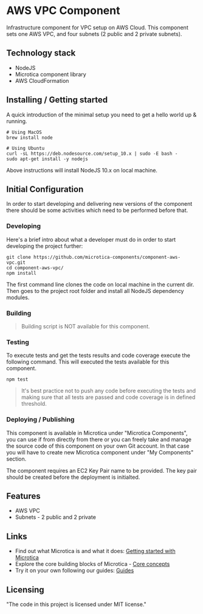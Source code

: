 # AWS VPC Component

Infrastructure component for VPC setup on AWS Cloud. This component sets one AWS VPC, and four subnets (2 public and 2 private subnets).

## Technology stack
- NodeJS
- Microtica component library
- AWS CloudFormation

## Installing / Getting started

A quick introduction of the minimal setup you need to get a hello world up &
running.

```shell
# Using MacOS
brew install node

# Using Ubuntu
curl -sL https://deb.nodesource.com/setup_10.x | sudo -E bash -
sudo apt-get install -y nodejs
```
 
Above instructions will install NodeJS 10.x on local machine.

## Initial Configuration

In order to start developing and delivering new versions of the component there should be some activities which need to be performed before that.

### Developing

Here's a brief intro about what a developer must do in order to start developing
the project further:

```shell
git clone https://github.com/microtica-components/component-aws-vpc.git
cd component-aws-vpc/
npm install
```

The first command line clones the code on local machine in the current dir. Then goes to the project root folder and install all NodeJS dependency modules.

### Building

> Building script is NOT available for this component.

### Testing

To execute tests and get the tests results and code coverage execute the following command. This will executed the tests available for this component.

```shell
npm test
```

> It's best practice not to push any code before executing the tests and making sure that all tests are passed and code coverage is in defined threshold.

### Deploying / Publishing

This component is available in Microtica under "Microtica Components", you can use if from directly from there or you can freely take and manage the source code of this component on your own Git account. In that case you will have to create new Microtica component under "My Components" section.

The component requires an EC2 Key Pair name to be provided. The key pair should be created before the deployment is initialted.

## Features

* AWS VPC
* Subnets - 2 public and 2 private

## Links

* Find out what Microtica is and what it does: [Getting started with Microtica](https://microtica.atlassian.net/servicedesk/customer/portal/1/topic/bec96a57-c909-4279-8712-4fb87238dc56)
* Explore the core building blocks of Microtica - [Core concepts](https://microtica.atlassian.net/servicedesk/customer/portal/1/topic/a5cc9d92-3dc4-436a-98ad-89f0d5f370d0)
* Try it on your own following our guides: [Guides](https://microtica.atlassian.net/servicedesk/customer/portal/1/topic/d57872f7-8a64-4b57-8419-d55a25710d32)

## Licensing

"The code in this project is licensed under MIT license."